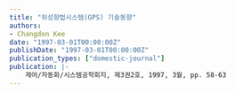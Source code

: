 ```yaml
---
title: "위성항법시스템(GPS) 기술동향"
authors:
- Changdon Kee
date: "1997-03-01T00:00:00Z"
publishDate: "1997-03-01T00:00:00Z"
publication_types: ["domestic-journal"]
publication: |-
    제어/자동화/시스템공학회지, 제3권2호, 1997, 3월, pp. 58-63
---
```

